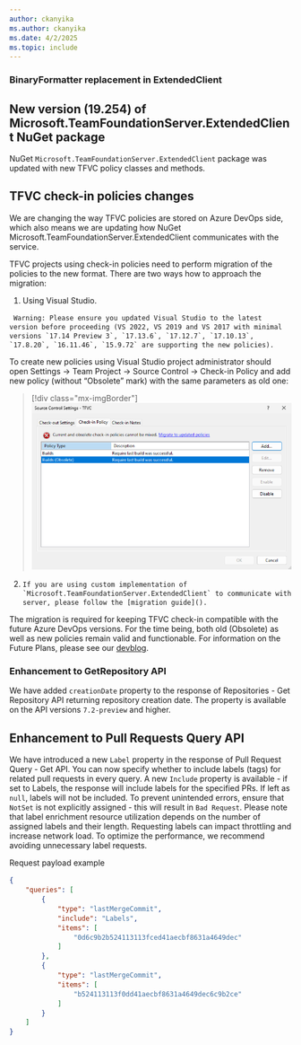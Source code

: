 ```yaml
---
author: ckanyika
ms.author: ckanyika
ms.date: 4/2/2025
ms.topic: include
---
```


### BinaryFormatter replacement in ExtendedClient

## New version (19.254) of Microsoft.TeamFoundationServer.ExtendedClient NuGet package
NuGet `Microsoft.TeamFoundationServer.ExtendedClient` package was updated with new TFVC policy classes and methods.


## TFVC check-in policies changes

We are changing the way TFVC policies are stored on Azure DevOps side, which also means we are updating how NuGet Microsoft.TeamFoundationServer.ExtendedClient communicates with the service. 



TFVC projects using check-in policies need to perform migration of the policies to the new format. There are two ways how to approach the migration:

1.    Using Visual Studio.

     Warning: Please ensure you updated Visual Studio to the latest version before proceeding (VS 2022, VS 2019 and VS 2017 with minimal versions `17.14 Preview 3`, `17.13.6`, `17.12.7`, `17.10.13`, `17.8.20`, `16.11.46`, `15.9.72` are supporting the new policies).

To create new policies using Visual Studio project administrator should open Settings -> Team Project -> Source Control -> Check-in Policy and add new policy (without “Obsolete” mark) with the same parameters as old one:

> [!div class="mx-imgBorder"]
> [![Screenshot of before fix](../../media/254-repos-01.png "Screenshot of before fix")](../../media/254-repos-01.png#lightbox)

2.     If you are using custom implementation of `Microsoft.TeamFoundationServer.ExtendedClient` to communicate with server, please follow the [migration guide]().



The migration is required for keeping TFVC check-in compatible with the future Azure DevOps versions. For the time being, both old (Obsolete) as well as new policies remain valid and functionable.
For information on the Future Plans, please see our [devblog]().



### Enhancement to GetRepository API

We have added `creationDate` property to the response of Repositories - Get Repository API returning repository creation date. The property is available on the API versions `7.2-preview` and higher.

## Enhancement to Pull Requests Query API

We have introduced a new `Label` property in the response of Pull Request Query - Get API. You can now specify whether to include labels (tags) for related pull requests in every query.
A new `Include` property is available - if set to Labels, the response will include labels for the specified PRs.
If left as `null`, labels will not be included.
To prevent unintended errors, ensure that `NotSet` is not explicitly assigned - this will result in `Bad Request`.
Please note that label enrichment resource utilization depends on the number of assigned labels and their length. Requesting labels can impact throttling and increase network load. To optimize the performance, we recommend avoiding unnecessary label requests.

Request payload example
```json
{
    "queries": [
        {
            "type": "lastMergeCommit",
            "include": "Labels",
            "items": [ 
                "0d6c9b2b524113113fced41aecbf8631a4649dec"
            ]
        },
        {
            "type": "lastMergeCommit",
            "items": [
                "b524113113f0dd41aecbf8631a4649dec6c9b2ce"
            ]
        }
    ]
}
```